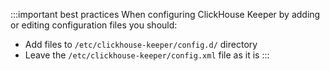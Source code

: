 :::important best practices
When configuring ClickHouse Keeper by adding or editing configuration files you should:
- Add files to `/etc/clickhouse-keeper/config.d/` directory
- Leave the `/etc/clickhouse-keeper/config.xml` file as it is
:::
